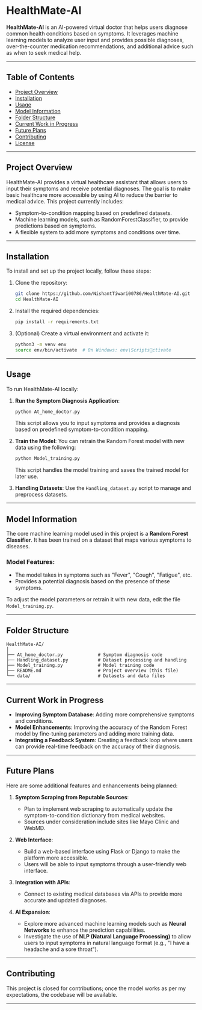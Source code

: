
# **HealthMate-AI**

**HealthMate-AI** is an AI-powered virtual doctor that helps users diagnose common health conditions based on symptoms. It leverages machine learning models to analyze user input and provides possible diagnoses, over-the-counter medication recommendations, and additional advice such as when to seek medical help.

---

## **Table of Contents**
- [Project Overview](#project-overview)
- [Installation](#installation)
- [Usage](#usage)
- [Model Information](#model-information)
- [Folder Structure](#folder-structure)
- [Current Work in Progress](#current-work-in-progress)
- [Future Plans](#future-plans)
- [Contributing](#contributing)
- [License](#license)

---

## **Project Overview**
HealthMate-AI provides a virtual healthcare assistant that allows users to input their symptoms and receive potential diagnoses. The goal is to make basic healthcare more accessible by using AI to reduce the barrier to medical advice. This project currently includes:

- Symptom-to-condition mapping based on predefined datasets.
- Machine learning models, such as RandomForestClassifier, to provide predictions based on symptoms.
- A flexible system to add more symptoms and conditions over time.
  
---

## **Installation**

To install and set up the project locally, follow these steps:

1. Clone the repository:
    ```bash
    git clone https://github.com/NishantTiwari00786/HealthMate-AI.git
    cd HealthMate-AI
    ```

2. Install the required dependencies:
    ```bash
    pip install -r requirements.txt
    ```

3. (Optional) Create a virtual environment and activate it:
    ```bash
    python3 -m venv env
    source env/bin/activate  # On Windows: env\Scriptsctivate
    ```

---

## **Usage**

To run HealthMate-AI locally:

1. **Run the Symptom Diagnosis Application**:
    ```bash
    python At_home_doctor.py
    ```
    This script allows you to input symptoms and provides a diagnosis based on predefined symptom-to-condition mapping.

2. **Train the Model**:
    You can retrain the Random Forest model with new data using the following:
    ```bash
    python Model_training.py
    ```
    This script handles the model training and saves the trained model for later use.

3. **Handling Datasets**:
    Use the `Handling_dataset.py` script to manage and preprocess datasets.

---

## **Model Information**

The core machine learning model used in this project is a **Random Forest Classifier**. It has been trained on a dataset that maps various symptoms to diseases.

### **Model Features**:
- The model takes in symptoms such as "Fever", "Cough", "Fatigue", etc.
- Provides a potential diagnosis based on the presence of these symptoms.
  
To adjust the model parameters or retrain it with new data, edit the file `Model_training.py`.

---

## **Folder Structure**

```
HealthMate-AI/
│
├── At_home_doctor.py             # Symptom diagnosis code
├── Handling_dataset.py           # Dataset processing and handling
├── Model_training.py             # Model training code
├── README.md                     # Project overview (this file)
└── data/                         # Datasets and data files
```

---

## **Current Work in Progress**

- **Improving Symptom Database**: Adding more comprehensive symptoms and conditions.
- **Model Enhancements**: Improving the accuracy of the Random Forest model by fine-tuning parameters and adding more training data.
- **Integrating a Feedback System**: Creating a feedback loop where users can provide real-time feedback on the accuracy of their diagnosis.

---

## **Future Plans**

Here are some additional features and enhancements being planned:

1. **Symptom Scraping from Reputable Sources**:
   - Plan to implement web scraping to automatically update the symptom-to-condition dictionary from medical websites.
   - Sources under consideration include sites like Mayo Clinic and WebMD.
   
2. **Web Interface**:
   - Build a web-based interface using Flask or Django to make the platform more accessible.
   - Users will be able to input symptoms through a user-friendly web interface.
   
3. **Integration with APIs**:
   - Connect to existing medical databases via APIs to provide more accurate and updated diagnoses.

4. **AI Expansion**:
   - Explore more advanced machine learning models such as **Neural Networks** to enhance the prediction capabilities.
   - Investigate the use of **NLP (Natural Language Processing)** to allow users to input symptoms in natural language format (e.g., "I have a headache and a sore throat").

---

## **Contributing**

This project is closed for contributions; once the model works as per my expectations, the codebase will be available. 

---

